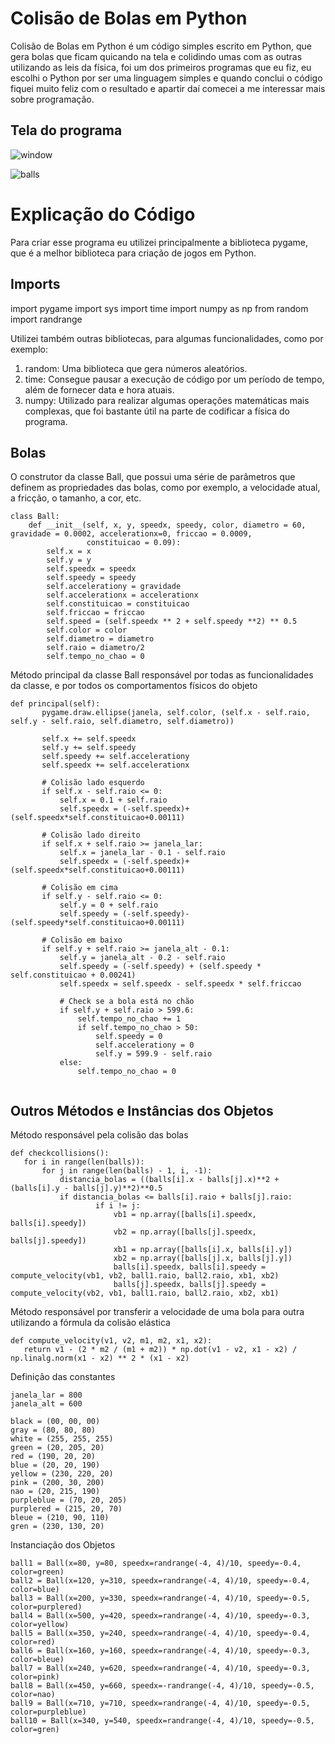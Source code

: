 # Colisão de Bolas em Python

Colisão de Bolas em Python é um código simples escrito em Python, que gera bolas que ficam quicando na tela e colidindo umas com as outras utilizando as leis da física, foi um dos primeiros programas que eu fiz, eu escolhi o Python por ser uma linguagem simples e quando conclui o código fiquei muito feliz com o resultado e apartir daí comecei a me interessar mais sobre programação.

## Tela do programa

![window](https://user-images.githubusercontent.com/30506992/172245354-da1639ab-14aa-40ba-8a4c-bdaa5515215b.png)

![balls](https://user-images.githubusercontent.com/30506992/172246258-c672f40f-f33d-4c78-a817-d9f90cf5da21.gif)

# Explicação do Código

Para criar esse programa eu utilizei principalmente a biblioteca pygame, que é a melhor biblioteca para criação de jogos em Python.

## Imports

import pygame
import sys
import time
import numpy as np
from random import randrange

Utilizei também outras bibliotecas, para algumas funcionalidades, como por exemplo: 
  1. random: Uma biblioteca que gera números aleatórios.
  2. time: Consegue pausar a execução de código por um período de tempo, além de fornecer data e hora atuais.
  3. numpy: Utilizado para realizar algumas operações matemáticas mais complexas, que foi bastante útil na parte de codificar a física do programa.

## Bolas

O construtor da classe Ball, que possui uma série de parâmetros que definem as propriedades das bolas, como por exemplo, a velocidade atual, a fricção, o tamanho, a cor, etc.

```
class Ball:
    def __init__(self, x, y, speedx, speedy, color, diametro = 60, gravidade = 0.0002, accelerationx=0, friccao = 0.0009,
                 constituicao = 0.09):
        self.x = x
        self.y = y
        self.speedx = speedx
        self.speedy = speedy
        self.accelerationy = gravidade
        self.accelerationx = accelerationx
        self.constituicao = constituicao
        self.friccao = friccao
        self.speed = (self.speedx ** 2 + self.speedy **2) ** 0.5
        self.color = color
        self.diametro = diametro
        self.raio = diametro/2
        self.tempo_no_chao = 0
 ```
 
 Método principal da classe Ball responsável por todas as funcionalidades da classe, e por todos os comportamentos físicos do objeto
 
 ```
 def principal(self):
        pygame.draw.ellipse(janela, self.color, (self.x - self.raio, self.y - self.raio, self.diametro, self.diametro))

        self.x += self.speedx
        self.y += self.speedy
        self.speedy += self.accelerationy
        self.speedx += self.accelerationx

        # Colisão lado esquerdo
        if self.x - self.raio <= 0:
            self.x = 0.1 + self.raio
            self.speedx = (-self.speedx)+(self.speedx*self.constituicao+0.00111)

        # Colisão lado direito
        if self.x + self.raio >= janela_lar:
            self.x = janela_lar - 0.1 - self.raio
            self.speedx = (-self.speedx)+(self.speedx*self.constituicao+0.00111)

        # Colisão em cima
        if self.y - self.raio <= 0:
            self.y = 0 + self.raio
            self.speedy = (-self.speedy)-(self.speedy*self.constituicao+0.00111)

        # Colisão em baixo
        if self.y + self.raio >= janela_alt - 0.1:
            self.y = janela_alt - 0.2 - self.raio
            self.speedy = (-self.speedy) + (self.speedy * self.constituicao + 0.00241)
            self.speedx = self.speedx - self.speedx * self.friccao

            # Check se a bola está no chão
            if self.y + self.raio > 599.6:
                self.tempo_no_chao += 1
                if self.tempo_no_chao > 50:
                    self.speedy = 0
                    self.accelerationy = 0
                    self.y = 599.9 - self.raio
            else:
                self.tempo_no_chao = 0
                
 ```
 ## Outros Métodos e Instâncias dos Objetos
 
 Método responsável pela colisão das bolas
 
 ```
 def checkcollisions():
    for i in range(len(balls)):
        for j in range(len(balls) - 1, i, -1):
            distancia_bolas = ((balls[i].x - balls[j].x)**2 + (balls[i].y - balls[j].y)**2)**0.5
            if distancia_bolas <= balls[i].raio + balls[j].raio:
                    if i != j:
                        vb1 = np.array([balls[i].speedx, balls[i].speedy])
                        vb2 = np.array([balls[j].speedx, balls[j].speedy])
                        xb1 = np.array([balls[i].x, balls[i].y])
                        xb2 = np.array([balls[j].x, balls[j].y])
                        balls[i].speedx, balls[i].speedy = compute_velocity(vb1, vb2, ball1.raio, ball2.raio, xb1, xb2)
                        balls[j].speedx, balls[j].speedy = compute_velocity(vb2, vb1, ball1.raio, ball2.raio, xb2, xb1)
 ```
 
 Método responsável por transferir a velocidade de uma bola para outra utilizando a fórmula da colisão elástica
 
 ```
 def compute_velocity(v1, v2, m1, m2, x1, x2):
    return v1 - (2 * m2 / (m1 + m2)) * np.dot(v1 - v2, x1 - x2) / np.linalg.norm(x1 - x2) ** 2 * (x1 - x2)
 ```
 
 Definição das constantes

```
janela_lar = 800
janela_alt = 600

black = (00, 00, 00)
gray = (80, 80, 80)
white = (255, 255, 255)
green = (20, 205, 20)
red = (190, 20, 20)
blue = (20, 20, 190)
yellow = (230, 220, 20)
pink = (200, 30, 200)
nao = (20, 215, 190)
purpleblue = (70, 20, 205)
purplered = (215, 20, 70)
bleue = (210, 90, 110)
gren = (230, 130, 20)

```

Instanciação dos Objetos

```
ball1 = Ball(x=80, y=80, speedx=randrange(-4, 4)/10, speedy=-0.4, color=green)
ball2 = Ball(x=120, y=310, speedx=randrange(-4, 4)/10, speedy=-0.4, color=blue)
ball3 = Ball(x=200, y=330, speedx=randrange(-4, 4)/10, speedy=-0.5, color=purplered)
ball4 = Ball(x=500, y=420, speedx=randrange(-4, 4)/10, speedy=-0.3, color=yellow)
ball5 = Ball(x=350, y=240, speedx=randrange(-4, 4)/10, speedy=-0.4, color=red)
ball6 = Ball(x=160, y=160, speedx=randrange(-4, 4)/10, speedy=-0.3, color=bleue)
ball7 = Ball(x=240, y=620, speedx=randrange(-4, 4)/10, speedy=-0.3, color=pink)
ball8 = Ball(x=450, y=660, speedx=-randrange(-4, 4)/10, speedy=-0.5, color=nao)
ball9 = Ball(x=710, y=710, speedx=randrange(-4, 4)/10, speedy=-0.5, color=purpleblue)
ball10 = Ball(x=340, y=540, speedx=randrange(-4, 4)/10, speedy=-0.5, color=gren)

```


